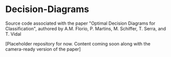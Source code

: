 # Decision-Diagrams
Source code associated with the paper "Optimal Decision Diagrams for Classification", authored by A.M. Florio, P. Martins, M. Schiffer, T. Serra, and T. Vidal

[Placeholder repository for now. Content coming soon along with the camera-ready version of the paper]
